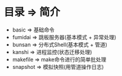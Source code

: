 # 目录 => 简介
* basic => 基础命令
* fumidai => 跳板服务器(基本模式 + 异常处理)
* bunsan => 分布式Shell(基本模式 + 管道)
* kanshi => 进程监控(状态迁移处理)
* makefile => make命令进行的简单批处理
* snapshot => 模拟快照(用管道操作日志)

